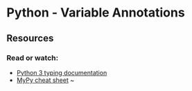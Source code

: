 # Python - Variable Annotations
## Resources
### Read or watch:

- [Python 3 typing documentation](https://intranet.aluswe.com/rltoken/HkhGh45geTWVPwYQtwZxuw)
- [MyPy cheat sheet](https://intranet.aluswe.com/rltoken/puu3jc5JT5rMI2B7EYdnXA)
~                                                                                 
